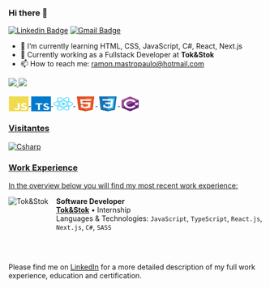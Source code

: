 ### Hi there 👋

[![Linkedin Badge](https://img.shields.io/badge/-Ramon%20Vazquez-2E2D2E?style=for-the-badge&labelColor=000000&logo=linkedin&logoColor=79FE96&link=https://www.linkedin.com/in/thiagoleaodev/)](https://www.linkedin.com/in/ramon-vazquez-mastropaulo-073921152/) [![Gmail Badge](https://img.shields.io/badge/-ramon.mastropaulo@hotmail.com-2E2D2E?style=for-the-badge&labelColor=000000&logo=gmail&logoColor=79FE96&link=mailto:ramon.mastropaulo@hotmail.com)](mailto:ramon.mastropaulo@hotmail.com)

- 🌱 I’m currently learning HTML, CSS, JavaScript, C#, React, Next.js
- 💼 Currently working as a Fullstack Developer at **Tok&Stok**
- 📫 How to reach me: ramon.mastropaulo@hotmail.com


<div>
  <a href="https://github.com/ramonvm18">
  <img height="180em" src="https://github-readme-stats.vercel.app/api?username=ramonvm18&show_icons=true&theme=tokyonight&include_all_commits=true&count_private=true"/>
  <img height="180em" src="https://github-readme-stats.vercel.app/api/top-langs/?username=ramonvm18&layout=compact&langs_count=7&theme=tokyonight"/>
</div>


<div style="display: inline_block"><br>
  <img align="center"  height="30" width="40" src="https://raw.githubusercontent.com/devicons/devicon/master/icons/javascript/javascript-plain.svg">
  <img align="center" height="30" width="40" src="https://raw.githubusercontent.com/devicons/devicon/master/icons/typescript/typescript-plain.svg">
  <img align="center" height="30" width="40" src="https://raw.githubusercontent.com/devicons/devicon/master/icons/react/react-original.svg">
  <img align="center" height="30" width="40" src="https://raw.githubusercontent.com/devicons/devicon/master/icons/html5/html5-original.svg">
  <img align="center" height="30" width="40" src="https://raw.githubusercontent.com/devicons/devicon/master/icons/css3/css3-original.svg">
  <img align="center"  height="30" width="40" src="https://raw.githubusercontent.com/devicons/devicon/master/icons/csharp/csharp-original.svg">
</div>
  
 

 <h3> Visitantes </h3>  

 <div>

  <img align="center" alt="Csharp" height="30" width="150" src="https://komarev.com/ghpvc/?username=ramonvm18&color=green" alt="ramonvm18" /> <br>

 </div>  
  
  ### Work Experience
In the overview below you will find my most recent work experience:


[<img align="left" height="94px" width="94px" alt="Tok&Stok" src="https://scontent.fssz3-1.fna.fbcdn.net/v/t1.6435-9/106714513_10157857856227545_3048244231003151874_n.jpg?_nc_cat=103&ccb=1-5&_nc_sid=09cbfe&_nc_eui2=AeGJxQe6-KCUqVPGQsZ9Yw3DsFtnl6COifOwW2eXoI6J848ROBii6rDdlM2bONn4KFeo0b8Wk0f8oLkvFFDa_ZZm&_nc_ohc=1qjaW5v6K_wAX-OJD4F&_nc_ht=scontent.fssz3-1.fna&oh=00_AT974s6M7JcBIWXl0B_kOCYoa87-ffKcjs1hRa7BoRCcxQ&oe=6216F1E7"/>](https://www.tokstok.com.br)

**Software Developer** \
[**Tok&Stok**](https://www.tokstok.com.br) • Internship \
Languages & Technologies: `JavaScript`, `TypeScript`, `React.js`, `Next.js`, `C#`, `SASS` 

<br/>
<br/>

Please find me on [LinkedIn](https://www.linkedin.com/in/ramon-vazquez-mastropaulo-073921152/) for a more detailed description of my full work experience, education and certification.
